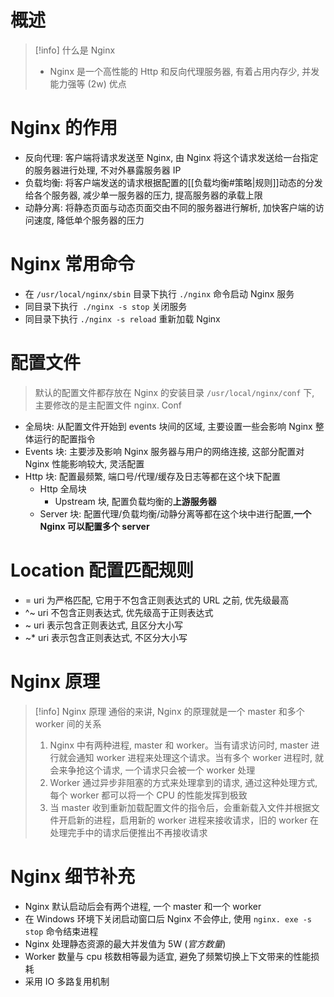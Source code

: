 # 概述
> [!info] 什么是 Nginx
> - Nginx 是一个高性能的 Http 和反向代理服务器, 有着占用内存少, 并发能力强等 (2w) 优点

# Nginx 的作用
- 反向代理: 客户端将请求发送至 Nginx, 由 Nginx 将这个请求发送给一台指定的服务器进行处理, 不对外暴露服务器 IP
- 负载均衡: 将客户端发送的请求根据配置的[[负载均衡#策略|规则]]动态的分发给各个服务器, 减少单一服务器的压力, 提高服务器的承载上限
- 动静分离: 将静态页面与动态页面交由不同的服务器进行解析, 加快客户端的访问速度, 降低单个服务器的压力

# Nginx 常用命令
- 在 `/usr/local/nginx/sbin` 目录下执行 `./nginx`  命令启动 Nginx 服务
- 同目录下执行` ./nginx -s stop` 关闭服务
- 同目录下执行 `./nginx -s reload` 重新加载 Nginx

# 配置文件
>  默认的配置文件都存放在 Nginx 的安装目录 `/usr/local/nginx/conf` 下, 主要修改的是主配置文件 nginx. Conf
- 全局块: 从配置文件开始到 events 块间的区域, 主要设置一些会影响 Nginx 整体运行的配置指令
- Events 块: 主要涉及影响 Nginx 服务器与用户的网络连接, 这部分配置对 Nginx 性能影响较大, 灵活配置
- Http 块: 配置最频繁, 端口号/代理/缓存及日志等都在这个块下配置
    - Http 全局块
	    - Upstream 块, 配置负载均衡的**上游服务器**
    - Server 块: 配置代理/负载均衡/动静分离等都在这个块中进行配置,**一个 Nginx 可以配置多个 server**

# Location 配置匹配规则
-   = uri 为严格匹配, 它用于不包含正则表达式的 URL 之前, 优先级最高   
-   ^~ uri 不包含正则表达式, 优先级高于正则表达式 
-   ~ uri 表示包含正则表达式, 且区分大小写
-   ~\* uri 表示包含正则表达式, 不区分大小写

# Nginx 原理
> [!info] Nginx 原理
> 通俗的来讲, Nginx 的原理就是一个 master 和多个 worker 间的关系
> 1. Nginx 中有两种进程, master 和 worker。当有请求访问时, master 进行就会通知 worker 进程来处理这个请求。当有多个 worker 进程时, 就会来争抢这个请求, 一个请求只会被一个 worker 处理
> 4. Worker 通过异步非阻塞的方式来处理拿到的请求, 通过这种处理方式, 每个 worker 都可以将一个 CPU 的性能发挥到极致
> 5. 当 master 收到重新加载配置文件的指令后，会重新载入文件并根据文件开启新的进程，启用新的 worker 进程来接收请求，旧的 worker 在处理完手中的请求后便推出不再接收请求

# Nginx 细节补充
- Nginx 默认启动后会有两个进程, 一个 master 和一个 worker
- 在 Windows 环境下关闭启动窗口后 Nginx 不会停止, 使用 `nginx. exe -s stop` 命令结束进程
- Nginx 处理静态资源的最大并发值为 5W (*官方数量*)
- Worker 数量与 cpu 核数相等最为适宜, 避免了频繁切换上下文带来的性能损耗
- 采用 IO 多路复用机制